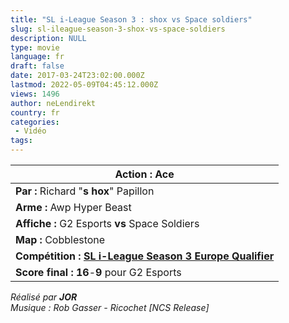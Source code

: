 ```yaml
---
title: "SL i-League Season 3 : shox vs Space soldiers"
slug: sl-ileague-season-3-shox-vs-space-soldiers
description: NULL
type: movie
language: fr
draft: false
date: 2017-03-24T23:02:00.000Z
lastmod: 2022-05-09T04:45:12.000Z
views: 1496
author: neLendirekt
country: fr
categories:
 - Vidéo
tags:
---
```

| **Action :** Ace                                                                                       |
| ------------------------------------------------------------------------------------------------------ |
| **Par :** Richard "**s** **hox**" Papillon                                                             |
| **Arme :** Awp Hyper Beast                                                                             |
| **Affiche :** G2 Esports **vs** Space Soldiers                                                         |
| **Map :** Cobblestone                                                                                  |
| **Compétition : [SL i-League Season 3 Europe Qualifier](http://www.hltv.org/?pageid=82&eventid=2687)** |
| **Score final : 16**\-**9** pour G2 Esports                                                            |

  
_Réalisé par **JOR**_  
_Musique : Rob Gasser - Ricochet \[NCS Release\]_
